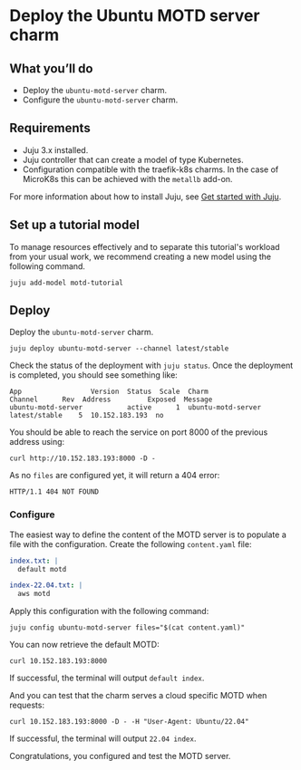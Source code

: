 # Deploy the Ubuntu MOTD server charm

## What you’ll do

- Deploy the `ubuntu-motd-server` charm.
- Configure the `ubuntu-motd-server` charm.

## Requirements

- Juju 3.x installed.
- Juju controller that can create a model of type Kubernetes.
- Configuration compatible with the traefik-k8s charms. In the case of MicroK8s this can be achieved with the `metallb` add-on.

For more information about how to install Juju, see [Get started with Juju](https://documentation.ubuntu.com/juju/3.6/tutorial/).

## Set up a tutorial model

To manage resources effectively and to separate this tutorial's workload from
your usual work, we recommend creating a new model using the following command.

```shell
juju add-model motd-tutorial
```

## Deploy

Deploy the `ubuntu-motd-server` charm.

```shell
juju deploy ubuntu-motd-server --channel latest/stable
```

Check the status of the deployment with `juju status`. Once the deployment is completed, you should see something like:

```shell
App                 Version  Status  Scale  Charm               Channel      Rev  Address         Exposed  Message
ubuntu-motd-server           active      1  ubuntu-motd-server  latest/stable    5  10.152.183.193  no  
```

You should be able to reach the service on port 8000 of the previous address using:
```shell
curl http://10.152.183.193:8000 -D -
```
As no `files` are configured yet, it will return a 404 error:

```shell
HTTP/1.1 404 NOT FOUND
```

### Configure

The easiest way to define the content of the MOTD server is to populate a file with the configuration. Create the following `content.yaml` file:

```yaml
index.txt: |
  default motd

index-22.04.txt: |
  aws motd
```

Apply this configuration with the following command:

```shell
juju config ubuntu-motd-server files="$(cat content.yaml)"
```

You can now retrieve the default MOTD:

```shell
curl 10.152.183.193:8000 
```
If successful, the terminal will output `default index`.

And you can test that the charm serves a cloud specific MOTD when requests:

```shell
curl 10.152.183.193:8000 -D - -H "User-Agent: Ubuntu/22.04"
```

If successful, the terminal will output `22.04 index`.

Congratulations, you configured and test the MOTD server.
